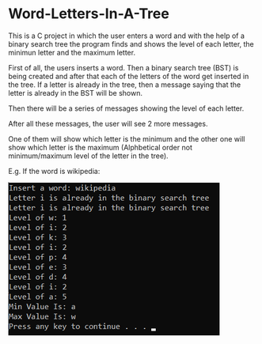 # Word-Letters-In-A-Tree
This is a C project in which the user enters a word and with the help of a binary search tree the program finds and shows the level of each letter,
the minimun letter and the maximum letter.

First of all, the users inserts a word. Then a binary search tree (BST) is being created and after that each of the letters of the word 
get inserted in the tree. If a letter is already in the tree, then a message saying that the letter is already in the BST will be shown.

Then there will be a series of messages showing the level of each letter.

After all these messages, the user will see 2 more messages. 

One of them will show which letter is the minimum and the other one 
will show which letter is the maximum (Alphbetical order not minimum/maximum level of the letter in the tree). 

E.g. If the word is wikipedia:

![Code image](wikipedia.png)
